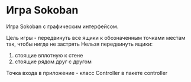 # Игра Sokoban
Игра Sokoban с графическим интерфейсом.

Цель игры - передвинуть все ящики к обозначенным точками местам так, чтобы нигде не застрять
Нельзя передвинуть ящики:
  1. стоящие вплотную к стене
  2. стоящие рядом друг с другом

Точка входа в приложение - класс Controller в пакете controller
